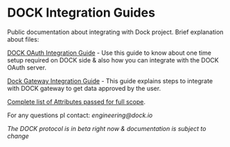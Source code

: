 # DOCK Integration Guides
Public documentation about integrating with Dock project. Brief explanation about files:

[DOCK OAuth Integration Guide](oauth.rst) - Use this guide to know about one time setup required on DOCK side & also how you can integrate with the DOCK OAuth server.

[Dock Gateway Integration Guide](gateway.rst) - This guide explains steps to integrate with DOCK gateway to get data approved by the user.

[Complete list of Attributes passed for full scope](dock-full-scope-data.rst).

For any questions pl contact:  _engineering@dock.io_

_The DOCK protocol is in beta right now & documentation is subject to change_
